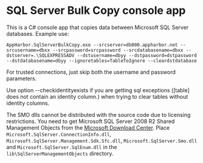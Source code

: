 # SQL Server Bulk Copy console app

This is a C# console app that copies data between Microsoft SQL Server databases. Example use:

    AppHarbor.SqlServerBulkCopy.exe --srcserver=db000.appharbor.net --srcusername=dbxx --srcpassword=srcpassword --srcdatabasename=dbxx --dstserver=.\SQLEXPRESSADV --dstusername=dbyy --dstpassword=dstpassword --dstdatabasename=dbyy --ignoretables=TableToIgnore --cleardstdatabase

For trusted connections, just skip both the username and password parameters.

Use option --checkidentityexists if you are getting sql exceptions ([table] does not contain an identity column.) when trying to clear tables without identity columns.

The SMO dlls cannot be distributed with the source code due to licensing restrictions. You need to get Microsoft SQL Server 2008 R2 Shared Management Objects from the [Microsoft Download Center](http://www.microsoft.com/download/en/details.aspx?id=16978). Place `Microsoft.SqlServer.ConnectionInfo.dll`, `Microsoft.SqlServer.Management.Sdk.Sfc.dll`, `Microsoft.SqlServer.Smo.dll` and `Microsoft.SqlServer.SqlEnum.dll` in the `lib\SqlServerManagementObjects` directory.